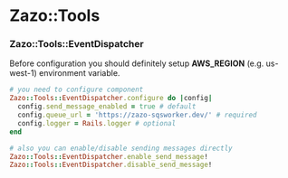 # Zazo::Tools

### Zazo::Tools::EventDispatcher

Before configuration you should definitely setup **AWS_REGION** (e.g. us-west-1) environment variable.

``` ruby
# you need to configure component
Zazo::Tools::EventDispatcher.configure do |config|
  config.send_message_enabled = true # default
  config.queue_url = 'https://zazo-sqsworker.dev/' # required
  config.logger = Rails.logger # optional 
end

# also you can enable/disable sending messages directly
Zazo::Tools::EventDispatcher.enable_send_message!
Zazo::Tools::EventDispatcher.disable_send_message!
```
